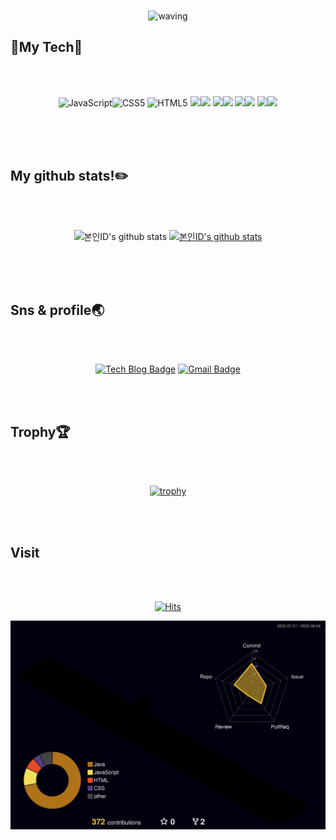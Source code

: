 <div align=center>
 <br>
 
 
![waving](https://capsule-render.vercel.app/api?type=waving&height=200&text=Hello!&fontAlign=80&fontAlignY=40&color=gradient)
<br>
</div>

## :blue_book:**My Tech**:blue_book:

<br>
<br>

<div align=center>
 
![JavaScript](https://img.shields.io/badge/javascript-%23323330.svg?style=for-the-badge&logo=javascript&logoColor=%23F7DF1E)![CSS5](https://img.shields.io/badge/css3-%231572B6.svg?style=for-the-badge&logo=css3&logoColor=white) ![HTML5](https://img.shields.io/badge/html5-%23E34F26.svg?style=for-the-badge&logo=html5&logoColor=white)
<img src="https://img.shields.io/badge/sass-CC6699?style=for-the-badge&logo=sass&logoColor=white"><img src="https://img.shields.io/badge/bootstrap-7952B3?style=for-the-badge&logo=bootstrap&logoColor=white">
<img src="https://img.shields.io/badge/react-61DAFB?style=for-the-badge&logo=react&logoColor=white"><img src="https://img.shields.io/badge/androidstudio-3DDC84?style=for-the-badge&logo=androidstudio&logoColor=white">
<img src="https://img.shields.io/badge/arduino-00878F?style=for-the-badge&logo=arduino&logoColor=white"><img src="https://img.shields.io/badge/mysql-4479A1?style=for-the-badge&logo=mysql&logoColor=white">
<img src="https://img.shields.io/badge/nodedotjs-339933?style=for-the-badge&logo=nodedotjs&logoColor=white"><img src="https://img.shields.io/badge/firebase-FFCA28?style=for-the-badge&logo=firebase&logoColor=white">
 
</div>
<br>
<br>
<br>

## My github stats!:pencil2:

<br>
<br>

<div align=center>
 
![본인ID's github stats](https://github-readme-stats.vercel.app/api?username=jojun01835&show_icons=true)
[![본인ID's github stats](https://github-readme-stats.vercel.app/api/top-langs/?username=jojun01835&show_icons=true&hide_border=true&title_color=004386&icon_color=004386&layout=compact)](https://github.com/jojun01835)
 
</div>
<br>
<br>
<br>

## Sns & profile:earth_asia:

<br>
<br>

<div align=center>
 
[![Tech Blog Badge](http://img.shields.io/badge/-Tech%20blog-black?style=flat-square&logo=github&link=https://github.com/jojun01835/)](https://github.com/jojun01835/)
[![Gmail Badge](https://img.shields.io/badge/Gmail-d14836?style=flat-square&logo=Gmail&logoColor=white&link=mailto:jojun01835@gmail.com)](mailto:jojun01835@gmail.com)
 
</div>
<br>
<br>

## Trophy:trophy:

<br>
<br>

<div align=center>
 
[![trophy](https://github-profile-trophy.vercel.app/?username=jojun01835&row=1)](https://github.com/ryo-ma/github-profile-trophy)

</div>

<br>
<br>

## Visit

<br>
<br>

<div align=center>
 
[![Hits](https://hits.seeyoufarm.com/api/count/incr/badge.svg?url=https%3A%2F%2Fgithub.com%2Fjojun01835%2Fjojun01835&count_bg=%2379C83D&title_bg=%23555555&icon=&icon_color=%23E7E7E7&title=hits&edge_flat=false)](https://hits.seeyoufarm.com)

 </div>
 
  ![](./profile-3d-contrib/profile-night-rainbow.svg)
